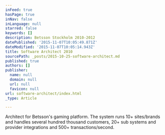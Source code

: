 ```yaml
---
inFeed: true
hasPage: true
inNav: false
inLanguage: null
starred: false
keywords: []
description: Betsson Stockholm 2010-2012
datePublished: '2015-11-07T10:05:49.871Z'
dateModified: '2015-11-07T10:05:14.943Z'
title: Software Architect 2010
sourcePath: _posts/2015-10-25-software-architect.md
published: true
authors: []
publisher:
  name: null
  domain: null
  url: null
  favicon: null
url: software-architect/index.html
_type: Article

---
```

Architect for Betsson's gaming platform. The system runs 10+ sites/brands and handles several hundred thousand customers, 20+ sub systems and provider integrations and 500+ transactions/second.